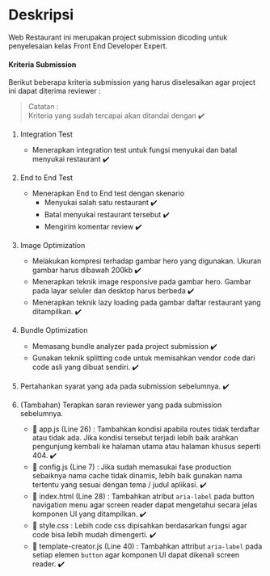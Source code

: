 # Deskripsi
Web Restaurant ini merupakan project submission dicoding untuk penyelesaian kelas Front End Developer Expert.


#### Kriteria Submission 
Berikut beberapa kriteria submission yang harus diselesaikan agar project ini dapat diterima reviewer :

> Catatan : <br> Kriteria yang sudah tercapai akan ditandai dengan ✔️

1. Integration Test
   - Menerapkan integration test untuk fungsi menyukai dan batal menyukai restaurant ✔️
  
2. End to End Test
   - Menerapkan End to End test dengan skenario
     + Menyukai salah satu restaurant ✔️
     + Batal menyukai restaurant tersebut ✔️
     + Mengirim komentar review ✔️

3. Image Optimization
   - Melakukan kompresi terhadap gambar hero yang digunakan. Ukuran gambar harus dibawah 200kb ✔️
   - Menerapkan teknik image responsive pada gambar hero. Gambar pada layar seluler dan desktop harus berbeda ✔️
   - Menerapkan teknik lazy loading pada gambar daftar restaurant yang ditampilkan. ✔️

4. Bundle Optimization
   - Memasang bundle analyzer pada project submission ✔️
   - Gunakan teknik splitting code untuk memisahkan vendor code dari code asli yang dibuat sendiri. ✔️
  
5. Pertahankan syarat yang ada pada submission sebelumnya. ✔️
6. (Tambahan) Terapkan saran reviewer yang pada submission sebelumnya.
   - 📄 app.js (Line 26) : Tambahkan kondisi apabila routes tidak terdaftar atau tidak ada. Jika kondisi tersebut terjadi lebih baik arahkan pengunjung kembali ke halaman utama atau halaman khusus seperti 404. ✔️
   - 📄 config.js (Line 7) : Jika sudah memasukai fase production sebaiknya nama cache tidak dinamis, lebih baik gunakan nama tertentu yang sesuai dengan tema / judul aplikasi. ✔️
   - 📄 index.html (Line 28) : Tambahkan atribut `aria-label` pada button navigation menu agar screen reader dapat mengetahui secara jelas komponen UI yang ditampilkan. ✔️
   - 📄 style.css : Lebih code css dipisahkan berdasarkan fungsi agar code bisa lebih mudah dimengerti. ✔️
   - 📄 template-creator.js (Line 40) : Tambahkan attribut `aria-label` pada setiap elemen `button` agar komponen UI dapat dikenali screen reader. ✔️